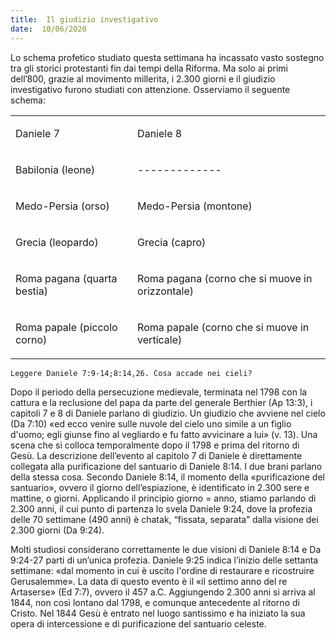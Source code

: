 ```yaml
---
title:  Il giudizio investigativo
date:  10/06/2020
---
```


Lo schema profetico studiato questa settimana ha incassato vasto sostegno tra gli storici protestanti fin dai tempi della Riforma. Ma solo ai primi dell’800, grazie al movimento millerita, i 2.300 giorni e il giudizio investigativo furono studiati con attenzione. Osserviamo il seguente schema:

<table class="Tabella-di-base" id="table005"><colgroup><col> <col> </colgroup><tbody><tr class="Tabella-di-base"><td class="Tabella-di-base cella-tab-in-lezione-intestazione"><a id="GBS.1581.04"><p class="tit-tab-missioni-02">Daniele 7</p></a></td><td class="Tabella-di-base cella-tab-in-lezione-intestazione"><p class="tit-tab-missioni-02">Daniele 8</p></td></tr><tr class="Tabella-di-base"><td class="Tabella-di-base cella-tab-in-lezione-corpo"><p class="voce-tab-missioni-sx-nero">Babilonia (leone)</p></td><td class="Tabella-di-base cella-tab-in-lezione-corpo"><p class="voce-tab-missioni-sx-nero">-------------</p></td></tr><tr class="Tabella-di-base"><td class="Tabella-di-base cella-tab-in-lezione-corpo"><p class="voce-tab-missioni-sx-nero">Medo-Persia (orso)</p></td><td class="Tabella-di-base cella-tab-in-lezione-corpo"><p class="voce-tab-missioni-sx-nero">Medo-Persia (montone)</p></td></tr><tr class="Tabella-di-base"><td class="Tabella-di-base cella-tab-in-lezione-corpo"><p class="voce-tab-missioni-sx-nero">Grecia (leopardo)</p></td><td class="Tabella-di-base cella-tab-in-lezione-corpo"><p class="voce-tab-missioni-sx-nero">Grecia (capro)</p></td></tr><tr class="Tabella-di-base"><td class="Tabella-di-base cella-tab-in-lezione-corpo"><p class="voce-tab-missioni-sx-nero">Roma pagana (quarta bestia)</p></td><td class="Tabella-di-base cella-tab-in-lezione-corpo"><a id="GBS.1581.05"><p class="voce-tab-missioni-sx-nero">Roma pagana (corno che si muove in orizzontale)</p></a></td></tr><tr class="Tabella-di-base"><td class="Tabella-di-base cella-tab-in-lezione-corpo"><p class="voce-tab-missioni-sx-nero">Roma papale (piccolo corno)</p></td><td class="Tabella-di-base cella-tab-in-lezione-corpo"><p class="voce-tab-missioni-sx-nero">Roma papale (corno che si muove in verticale)</p></td></tr></tbody></table>

`Leggere Daniele 7:9-14;8:14,26. Cosa accade nei cieli?`

Dopo il periodo della persecuzione medievale, terminata nel 1798 con la cattura e la reclusione del papa da parte del generale Berthier (Ap 13:3), i capitoli 7 e 8 di Daniele parlano di giudizio. Un giudizio che avviene nel cielo (Da 7:10) «ed ecco venire sulle nuvole del cielo uno simile a un figlio d'uomo; egli giunse fino al vegliardo e fu fatto avvicinare a lui» (v. 13). Una scena che si colloca temporalmente dopo il 1798 e prima del ritorno di Gesù. La descrizione dell’evento al capitolo 7 di Daniele è direttamente collegata alla purificazione del santuario di Daniele 8:14. I due brani parlano della stessa cosa. Secondo Daniele 8:14, il momento della «purificazione del santuario», ovvero il giorno dell’espiazione, è identificato in 2.300 sere e mattine, o giorni. Applicando il principio giorno = anno, stiamo parlando di 2.300 anni, il cui punto di partenza lo svela Daniele 9:24, dove la profezia delle 70 settimane (490 anni) è chatak, “fissata, separata” dalla visione dei 2.300 giorni (Da 9:24). 

Molti studiosi considerano correttamente le due visioni di Daniele 8:14 e Da 9:24-27 parti di un’unica profezia. Daniele 9:25 indica l’inizio delle settanta settimane: «dal momento in cui è uscito l'ordine di restaurare e ricostruire Gerusalemme». La data di questo evento è il «il settimo anno del re Artaserse» (Ed 7:7), ovvero il 457 a.C. Aggiungendo 2.300 anni si arriva al 1844, non così lontano dal 1798, e comunque antecedente al ritorno di Cristo. Nel 1844 Gesù è entrato nel luogo santissimo e ha iniziato la sua opera di intercessione e di purificazione del santuario celeste.